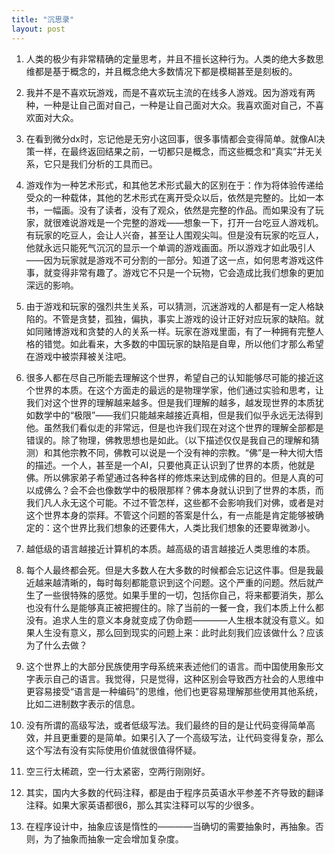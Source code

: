 ```yaml
---
title: "沉思录"
layout: post
---
```


1. 人类的极少有非常精确的定量思考，并且不擅长这种行为。人类的绝大多数思维都是基于概念的，并且概念绝大多数情况下都是模糊甚至是刻板的。

2. 我并不是不喜欢玩游戏，而是不喜欢玩主流的在线多人游戏。因为游戏有两种，一种是让自己面对自己，一种是让自己面对大众。我喜欢面对自己，不喜欢面对大众。

3. 在看到微分dx时，忘记他是无穷小这回事，很多事情都会变得简单。就像AI决策一样，在最终返回结果之前，一切都只是概念，而这些概念和“真实”并无关系，它只是我们分析的工具而已。

4. 游戏作为一种艺术形式，和其他艺术形式最大的区别在于：作为将体验传递给受众的一种载体，其他的艺术形式在离开受众以后，依然是完整的。比如一本书，一幅画。没有了读者，没有了观众，依然是完整的作品。而如果没有了玩家，就很难说游戏是一个完整的游戏——想象一下，打开一台吃豆人游戏机。有玩家的吃豆人，会让人兴奋，甚至让人围观尖叫。但是没有玩家的吃豆人，他就永远只能死气沉沉的显示一个单调的游戏画面。所以游戏才如此吸引人——因为玩家就是游戏不可分割的一部分。知道了这一点，如何思考游戏这件事，就变得非常有趣了。游戏它不只是一个玩物，它会造成比我们想象的更加深远的影响。

5. 由于游戏和玩家的强烈共生关系，可以猜测，沉迷游戏的人都是有一定人格缺陷的。不管是贪婪，孤独，偏执，事实上游戏的设计正好对应玩家的缺陷。就如同赌博游戏和贪婪的人的关系一样。玩家在游戏里面，有了一种拥有完整人格的错觉。如此看来，大多数的中国玩家的缺陷是自卑，所以他们才那么希望在游戏中被崇拜被关注吧。

6. 很多人都在尽自己所能去理解这个世界，希望自己的认知能够尽可能的接近这个世界的本质。在这个方面走的最远的是物理学家，他们通过实验和思考，让我们对这个世界的理解越来越多。但是我们理解的越多，越发现世界的本质犹如数学中的“极限”——我们只能越来越接近真相，但是我们似乎永远无法得到他。虽然我们看似走的非常远，但是也许我们现在对这个世界的理解全部都是错误的。除了物理，佛教思想也是如此。（以下描述仅仅是我自己的理解和猜测）和其他宗教不同，佛教可以说是一个没有神的宗教。“佛”是一种大彻大悟的描述。一个人，甚至是一个AI，只要他真正认识到了世界的本质，他就是佛。所以佛家弟子希望通过各种各样的修炼来达到成佛的目的。但是人真的可以成佛么？会不会也像数学中的极限那样？佛本身就认识到了世界的本质，而我们凡人永无这个可能。不过不管怎样，这些都不会影响我们对佛，或者是对这个世界本身的崇拜。不管这个问题的答案是什么，有一点能是肯定能够被确定的：这个世界比我们想象的还要伟大，人类比我们想象的还要卑微渺小。

7. 越低级的语言越接近计算机的本质。越高级的语言越接近人类思维的本质。

8. 每个人最终都会死。但是大多数人在大多数的时候都会忘记这件事。但是我最近越来越清晰的，每时每刻都能意识到这个问题。这个严重的问题。然后就产生了一些很特殊的感觉。如果手里的一切，包括你自己，将来都要消失，那么也没有什么是能够真正被把握住的。除了当前的一餐一食，我们本质上什么都没有。追求人生的意义本身就变成了伪命题————人生根本就没有意义。如果人生没有意义，那么回到现实的问题上来：此时此刻我们应该做什么？应该为了什么去做？

9. 这个世界上的大部分民族使用字母系统来表述他们的语言。而中国使用象形文字表示自己的语言。我觉得，只是觉得，这种区别会导致西方社会的人思维中更容易接受“语言是一种编码”的思维，他们也更容易理解那些使用其他系统，比如二进制数字表示的信息。

11. 没有所谓的高级写法，或者低级写法。我们最终的目的是让代码变得简单高效，并且更重要的是简单。如果引入了一个高级写法，让代码变得复杂，那么这个写法有没有实际使用价值就很值得怀疑。

12. 空三行太稀疏，空一行太紧密，空两行刚刚好。

13. 其实，国内大多数的代码注释，都是由于程序员英语水平参差不齐导致的翻译注释。如果大家英语都很6，那么其实注释可以写的少很多。

14. 在程序设计中，抽象应该是惰性的————当确切的需要抽象时，再抽象。否则，为了抽象而抽象一定会增加复杂度。